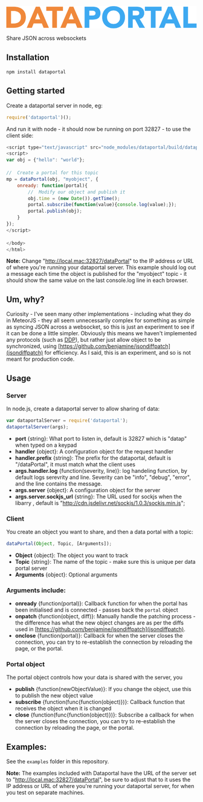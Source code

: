 ![alt text](https://github.com/jsguy/dataportal/raw/master/logo.png "Dataportal logo")

Share JSON across websockets

## Installation

```javascript
npm install dataportal
```

## Getting started

Create a dataportal server in node, eg:

```javascript
require('dataportal')();
```

And run it with node - it should now be running on port 32827 - to use the client side:

```javascript
<script type="text/javascript" src="node_modules/dataportal/build/dataportal.js?url=http://local.mac:32827/dataPortal"></script>
<script>
var obj = {"hello": "world"};

//	Create a portal for this topic
mp = dataPortal(obj, "myobject", {
	onready: function(portal){
		//	Modify our object and publish it
		obj.time = (new Date()).getTime();
		portal.subscribe(function(value){console.log(value);});
		portal.publish(obj);
	}
});
</script>

</body>
</html>
```

**Note:** Change "http://local.mac:32827/dataPortal" to the IP address or URL of where you're running your dataportal server.
This example should log out a message each time the object is published for the "myobject" topic - it should show the same value on the last console.log line in each browser.

## Um, why?

Curiosity - I've seen many other implementations - including what they do in MeteorJS - they all seem unnecessarily complex for something as simple as syncing JSON across a websocket, so this is just an experiment to see if it can be done a little simpler. Obviously this means we haven't implemented any protocols (such as [DDP](https://en.wikipedia.org/wiki/Distributed_Data_Protocol)), but rather just allow object to be synchronized, using [https://github.com/benjamine/jsondiffpatch](jsondiffpatch) for efficiency.
As I said, this is an experiment, and so is not meant for production code.

## Usage

### Server

In node.js, create a dataportal server to allow sharing of data:

```javascript
var dataportalServer = require('dataportal');
dataportalServer(args);
```

* **port** {string}: What port to listen in, default is 32827 which is "datap" when typed on a keypad
* **handler** {object}: A configuration object for the request handler
* **handler.prefix** {string}: The prefix for the dataportal, default is "/dataPortal", it must match what the client uses
* **args.handler.log** {function(severity, line)}: log handeling function, by default logs serevrity and line. Severity can be "info", "debug", "error", and the line contains the message.
* **args.server** {object}: A configuration object for the server
* **args.server.sockjs_url** {string}: The URL used for sockjs when the libarry , default is "http://cdn.jsdelivr.net/sockjs/1.0.3/sockjs.min.js";


### Client

You create an object you want to share, and then a data portal with a topic:

```javascript
dataPortal(Object, Topic, [Arguments]);
```

* **Object** {object}: The object you want to track
* **Topic** {string}: The name of the topic - make sure this is unique per data portal server
* **Arguments** {object}: Optional arguments

### Arguments include:

* **onready** {function(portal)}: Callback function for when the portal has been initialised and is connected - passes back the `portal` object
* **onpatch** {function(object, diff)}: Manually handle the patching process - the difference has what the new object changes are as per the diffs used in [https://github.com/benjamine/jsondiffpatch](jsondiffpatch).
* **onclose** {function(portal)}: Callback for when the server closes the connection, you can try to re-establish the connection by reloading the page, or the portal.

### Portal object

The portal object controls how your data is shared with the server, you 

* **publish** {function(newObjectValue)}: If you change the object, use this to publish the new object value
* **subscribe** {function(func{function(object)})}: Callback function that receives the object when it is changed
* **close** {function(func{function(object)})}: Subscribe a callback for when the server closes the connection, you can try to re-establish the connection by reloading the page, or the portal.

## Examples:

See the `examples` folder in this repository.

**Note:** The examples included with Dataportal have the URL of the server set to "http://local.mac:32827/dataPortal", be sure to adjust that to it uses the IP address or URL of where you're running your dataportal server, for when you test on separate machines.